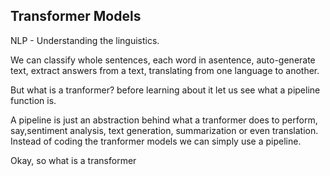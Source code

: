 ## Transformer Models

NLP - Understanding the linguistics. 

We can classify whole sentences, each word in asentence, auto-generate text, extract answers from a text, translating from one language to another.

But what is a tranformer? before learning about it let us see what a pipeline function is.

A pipeline is just an abstraction behind what a tranformer does to perform, say,sentiment analysis, text generation, summarization or even translation.
Instead of coding the tranformer models we can simply use a pipeline.

Okay, so what is a transformer




